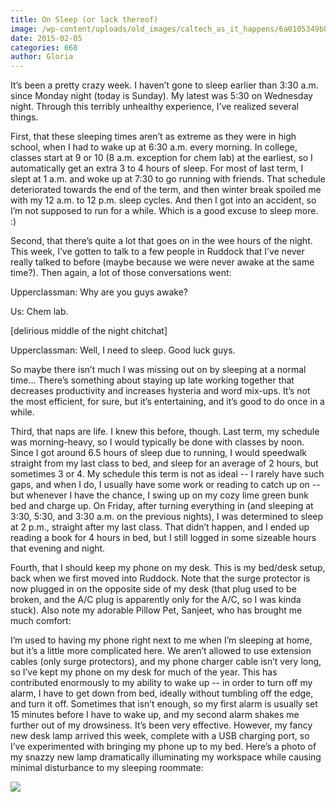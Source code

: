 ```yaml
---
title: On Sleep (or lack thereof)
image: /wp-content/uploads/old_images/caltech_as_it_happens/6a0105349b8251970b01b8d0c8714d970c.jpg
date: 2015-02-05
categories: 668
author: Gloria
---
```



It’s been a pretty crazy week. I haven’t gone to sleep earlier than 3:30 a.m. since Monday night (today is Sunday). My latest was 5:30 on Wednesday night. Through this terribly unhealthy experience, I’ve realized several things. 

First, that these sleeping times aren’t as extreme as they were in high school, when I had to wake up at 6:30 a.m. every morning. In college, classes start at 9 or 10 (8 a.m. exception for chem lab) at the earliest, so I automatically get an extra 3 to 4 hours of sleep. For most of last term, I slept at 1 a.m. and woke up at 7:30 to go running with friends. That schedule deteriorated towards the end of the term, and then winter break spoiled me with my 12 a.m. to 12 p.m. sleep cycles. And then I got into an accident, so I’m not supposed to run for a while. Which is a good excuse to sleep more. :)

Second, that there’s quite a lot that goes on in the wee hours of the night. This week, I’ve gotten to talk to a few people in Ruddock that I’ve never really talked to before (maybe because we were never awake at the same time?). Then again, a lot of those conversations went:


Upperclassman: Why are you guys awake?

Us: Chem lab.

[delirious middle of the night chitchat]

Upperclassman: Well, I need to sleep. Good luck guys.


So maybe there isn’t much I was missing out on by sleeping at a normal time… There’s something about staying up late working together that decreases productivity and increases hysteria and word mix-ups. It’s not the most efficient, for sure, but it’s entertaining, and it’s good to do once in a while.

Third, that naps are life. I knew this before, though. Last term, my schedule was morning-heavy, so I would typically be done with classes by noon. Since I got around 6.5 hours of sleep due to running, I would speedwalk straight from my last class to bed, and sleep for an average of 2 hours, but sometimes 3 or 4. My schedule this term is not as ideal -- I rarely have such gaps, and when I do, I usually have some work or reading to catch up on -- but whenever I have the chance, I swing up on my cozy lime green bunk bed and charge up. On Friday, after turning everything in (and sleeping at 3:30, 5:30, and 3:30 a.m. on the previous nights), I was determined to sleep at 2 p.m., straight after my last class. That didn’t happen, and I ended up reading a book for 4 hours in bed, but I still logged in some sizeable hours that evening and night.

Fourth, that I should keep my phone on my desk. This is my bed/desk setup, back when we first moved into Ruddock. Note that the surge protector is now plugged in on the opposite side of my desk (that plug used to be broken, and the A/C plug is apparently only for the A/C, so I was kinda stuck). Also note my adorable Pillow Pet, Sanjeet, who has brought me much comfort:

I’m used to having my phone right next to me when I’m sleeping at home, but it’s a little more complicated here. We aren’t allowed to use extension cables (only surge protectors), and my phone charger cable isn’t very long, so I’ve kept my phone on my desk for much of the year. This has contributed enormously to my ability to wake up -- in order to turn off my alarm, I have to get down from bed, ideally without tumbling off the edge, and turn it off. Sometimes that isn’t enough, so my first alarm is usually set 15 minutes before I have to wake up, and my second alarm shakes me further out of my drowsiness. It’s been very effective. However, my fancy new desk lamp arrived this week, complete with a USB charging port, so I’ve experimented with bringing my phone up to my bed. Here’s a photo of my snazzy new lamp dramatically illuminating my workspace while causing minimal disturbance to my sleeping roommate:

![](/old_images/caltech_as_it_happens/6a0105349b8251970b01b7c73eedf5970b.jpg)
